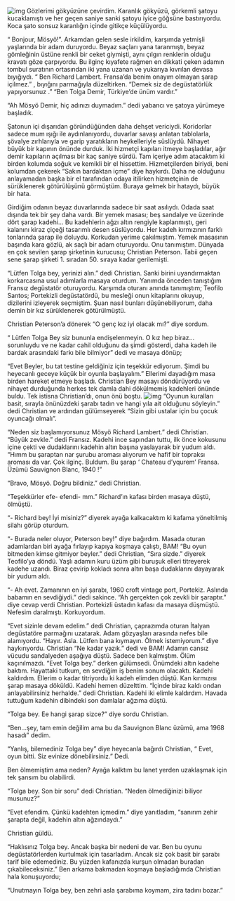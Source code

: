 
![img](https://i.imgur.com/KO2dyyn.jpg) 
Gözlerimi gökyüzüne çevirdim. Karanlık gökyüzü, görkemli
 şatoyu kucaklamıştı ve her geçen saniye sanki şatoyu iyice göğsüne bastırıyordu. Koca şato sonsuz karanlığın içinde gitikçe küçülüyordu. 

“ Bonjour, Mösyö!”. Arkamdan gelen sesle irkildim, karşımda yetmişli yaşlarında bir adam duruyordu. Beyaz saçları yana taranmıştı, beyaz gömleğinin üstüne renkli bir ceket giymişti, aynı çılgın renklerin olduğu kravatı göze çarpıyordu. Bu ilginç kıyafete rağmen en dikkati çeken adamın tombul suratının ortasından iki yana uzanan ve yukarıya kıvrılan devasa bıyığıydı. “ Ben Richard Lambert. Fransa’da benim onayım olmayan şarap içilmez.” , bıyığını parmağıyla düzeltirken. “Demek siz de degüstatörlük yapıyorsunuz .” “Ben Tolga Demir, Türkiye’de ünüm vardır.” 

“Ah Mösyö Demir, hiç adınızı duymadım.” dedi yabancı ve şatoya yürümeye başladık. 

Şatonun içi dışarıdan göründüğünden daha dehşet vericiydi. Koridorlar sadece mum ışığı ile aydınlanıyordu, duvarlar savaşı anlatan tablolarla, şövalye zırhlarıyla ve garip yaratıkların heykelleriyle süslüydü. Nihayet büyük bir kapının önünde durduk. İki hizmetçi kapıları itmeye başladılar, ağır demir kapıların açılması bir kaç saniye sürdü. Tam içeriye adım atacaktım ki birden kolumda soğuk ve kemikli bir el hissettim. Hizmetçilerden biriydi, beni kolumdan çekerek “Sakın bardaktan içme” diye haykırdı. Daha ne olduğunu anlayamadan başka bir el tarafından odaya itilirken hizmetçinin de sürüklenerek götürülüşünü görmüştüm. Buraya gelmek bir hataydı, büyük bir hata. 

Girdiğim odanın beyaz duvarlarında sadece bir saat asılıydı. Odada saat dışında tek bir şey daha vardı. Bir yemek masası;  beş sandalye ve üzerinde dört şarap kadehi… Bu kadehlerin ağzı altın rengiyle kaplanmıştı, geri kalanını kiraz çiçeği tasarımlı desen süslüyordu. Her kadeh kırmızının farklı tonlarında şarap ile doluydu. Korkudan yerime çakılmıştım. Yemek masasının başında kara gözlü, ak saçlı bir adam oturuyordu. Onu tanımıştım. Dünyada en çok sevilen şarap şirketinin kurucusu; Christian Peterson. Tabii geçen sene şarap şirketi 1. sıradan 50. sıraya kadar gerilemişti. 

“Lütfen Tolga bey, yerinizi alın.” dedi Christian. Sanki birini uyandırmaktan korkarcasına usul adımlarla masaya oturdum. Yanımda önceden tanıştığım Fransız degüstatör oturuyordu. Karşımda oturanı anında tanımıştım; Teofilo Santos; Portekizli degüstatördü, bu mesleği onun kitaplarını okuyup, dizilerini izleyerek seçmiştim. Şuan nasıl bunları düşünebiliyorum, daha demin bir kız sürüklenerek götürülmüştü. 

Christian Peterson’a dönerek “O genç kız iyi olacak mı?” diye sordum.

“ Lütfen Tolga Bey siz bununla endişelenmeyin. O kız hep biraz… sorunluydu ve ne kadar cahil olduğunu da şimdi gösterdi, daha kadeh ile bardak arasındaki farkı bile bilmiyor” dedi
 ve masaya dönüp; 

“Evet Beyler, bu tat testine geldiğiniz için teşekkür ediyorum. Şimdi bu heyecanlı geceye küçük bir oyunla başlayalım.” Ellerimi dayadığım masa birden hareket etmeye başladı. Christian Bey masayı döndürüyordu ve nihayet durduğunda herkes tek damla dahi dökülmemiş kadehleri önünde buldu. Tek istisna Christian’dı, onun önü boştu. 
![img](https://i.imgur.com/0Bq5zTS.jpg)
“Oyunun kuralları basit, sırayla önünüzdeki şarabı tadın ve hangi yıla ait olduğunu söyleyin.” dedi Christian ve ardından gülümseyerek “Sizin gibi ustalar için bu çocuk oyuncağı olmalı”.

“Neden siz başlamıyorsunuz Mösyö Richard Lambert.” dedi Christian. “Büyük zevkle.” dedi Fransız. Kadehi ince sapından tuttu, ilk önce kokusunu içine çekti ve dudaklarını kadehin altın başına yaslayarak bir yudum aldı. “Hımm bu şaraptan nar şurubu aroması alıyorum ve hafif bir topraksı aroması da var. Çok ilginç. Buldum. Bu şarap ‘ Chateau d’yqurem’ Fransa. Üzümü Sauvignon Blanc, 1940 !” 

“Bravo, Mösyö. Doğru bildiniz.” dedi Christian. 

“Teşekkürler efe- efendi- mm.” Richard’ın kafası birden masaya düştü, ölmüştü. 

“- Richard bey! İyi misiniz?” diyerek ayağa kalkacaktım ki kafama yöneltilmiş silahı görüp oturdum. 

“- Burada neler oluyor, Peterson bey!” diye bağırdım. Masada oturan adamlardan biri ayağa fırlayıp kapıya koşmaya çalıştı, BAM!  “Bu oyun bitmeden kimse gitmiyor beyler.” dedi Christian, “Sıra sizde.” diyerek Teofilo’ya döndü. Yaşlı adamın kuru üzüm gibi buruşuk elleri titreyerek kadehe uzandı. Biraz çevirip kokladı sonra altın başa dudaklarını dayayarak bir yudum aldı.

 “- Ah evet. Zamanının en iyi şarabı, 1960 croft vintage port, Portekiz. Aslında babamın en sevdiğiydi.” dedi sakince. “Ah gerçekten çok zevkli bir şaraptır.” diye cevap verdi Christian.  Portekizli üstadın kafası da masaya düşmüştü. Nefesim daralmıştı. Korkuyordum. 

“Evet sizinle devam edelim.” dedi Christian, çaprazımda oturan İtalyan degüstatöre parmağını uzatarak. Adam gözyaşları arasında nefes bile alamıyordu. “Hayır. Asla. Lütfen bana kıymayın. Ölmek istemiyorum.” diye haykırıyordu. Christian “Ne kadar yazık.” dedi ve  BAM! Adamın cansız vücudu sandalyeden aşağıya düştü. Sadece ben kalmıştım. Ölüm kaçınılmazdı. “Evet Tolga bey.” derken gülümsedi. Önümdeki altın kadehe baktım. Hayattaki  tutkum, en sevdiğim iş benim sonum olacaktı. Kadehi kaldırdım. Ellerim o kadar titriyordu ki kadeh elimden düştü. Kan kırmızısı şarap masaya döküldü. Kadehi hemen düzelttim. “İçinde biraz kaldı ondan anlayabilirsiniz herhalde.” dedi Christian. Kadehi iki elimle kaldırdım. Havada tuttuğum kadehin dibindeki son damlalar ağzıma düştü. 

“Tolga bey. Ee hangi şarap sizce?” diye sordu Christian. 

“Ben…şey, tam emin değilim ama bu da Sauvignon Blanc üzümü, ama 1968 hasadı” dedim. 

“Yanlış, bilemediniz Tolga bey” diye heyecanla bağırdı Christian, “ Evet, oyun bitti. Siz evinize dönebilirsiniz.” Dedi. 

Ben ölmemiştim ama neden? Ayağa kalktım bu lanet yerden uzaklaşmak için tek şansım bu olabilirdi. 

“Tolga bey. Son bir soru” dedi Christian. “Neden ölmediğinizi biliyor musunuz?”  

“Evet efendim. Çünkü kadehten içmedim.” diye yanıtladım, “sanırım zehir şarapta değil, kadehin altın ağzındaydı.”

 Christian güldü. 

“Haklısınız Tolga bey. Ancak başka bir nedeni de var. Ben bu oyunu degüstatörlerden kurtulmak için tasarladım. Ancak siz çok basit bir şarabı tarif bile edemediniz. Bu yüzden kafanızda kurşun olmadan buradan çıkabileceksiniz.”  Ben arkama bakmadan koşmaya başladığımda Christian hala konuşuyordu; 

“Unutmayın Tolga bey, ben zehri asla şarabıma koymam, zira tadını bozar.”
